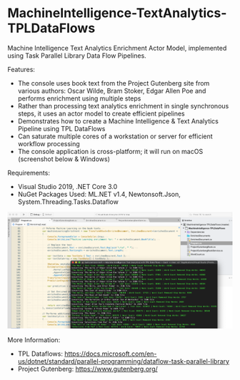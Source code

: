 # MachineIntelligence-TextAnalytics-TPLDataFlows

Machine Intelligence Text Analytics Enrichment Actor Model, implemented using Task Parallel Library Data Flow Pipelines.

Features:
* The console uses book text from the Project Gutenberg site from various authors: Oscar Wilde, Bram Stoker, Edgar Allen Poe and performs enrichment using multiple steps
* Rather than processing text analytics enrichment in single synchronous steps, it uses an actor model to create efficient pipelines
* Demonstrates how to create a Machine Intelligence & Text Analytics Pipeline using TPL DataFlows
* Can saturate multiple cores of a workstation or server for efficient workflow processing
* The console application is cross-platform; it will run on macOS (screenshot below & Windows)

Requirements:
* Visual Studio 2019, .NET Core 3.0
* NuGet Packages Used: ML.NET v1.4, Newtonsoft.Json, System.Threading.Tasks.Dataflow

![Training Job](https://github.com/bartczernicki/MachineIntelligence-TextAnalytics-TPLDataFlows/blob/master/ConsoleScreenshot.png)

More Information:
* TPL Dataflows: https://docs.microsoft.com/en-us/dotnet/standard/parallel-programming/dataflow-task-parallel-library
* Project Gutenberg: https://www.gutenberg.org/
